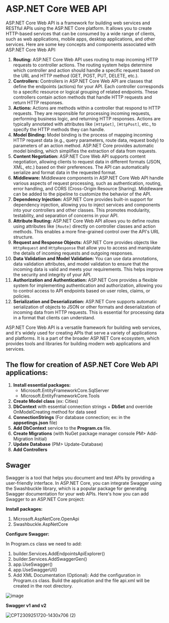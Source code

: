 # ASP.NET Core WEB API
ASP.NET Core Web API is a framework for building web services and RESTful APIs using the ASP.NET Core platform. It allows you to create HTTP-based services that can be consumed by a wide range of clients, such as web applications, mobile apps, desktop applications, and other services. Here are some key concepts and components associated with ASP.NET Core Web API:
1. **Routing:** ASP.NET Core Web API uses routing to map incoming HTTP requests to controller actions. The routing system helps determine which controller and action should handle a specific request based on the URL and HTTP method (GET, POST, PUT, DELETE, etc.).
2. **Controllers:** Controllers in ASP.NET Core Web API are classes that define the endpoints (actions) for your API. Each controller corresponds to a specific resource or logical grouping of related endpoints. These controllers contain action methods that handle HTTP requests and return HTTP responses.
3. **Actions:** Actions are methods within a controller that respond to HTTP requests. They are responsible for processing incoming requests, performing business logic, and returning HTTP responses. Actions are typically annotated with attributes like `[HttpGet]`, `[HttpPost]`, etc., to specify the HTTP methods they can handle.
4. **Model Binding:** Model binding is the process of mapping incoming HTTP request data (e.g., query parameters, route data, request body) to parameters of an action method. ASP.NET Core provides automatic model binding, which simplifies the extraction of data from requests.
5. **Content Negotiation:** ASP.NET Core Web API supports content negotiation, allowing clients to request data in different formats (JSON, XML, etc.) based on their preferences. The API can automatically serialize and format data in the requested format.
6. **Middleware:** Middleware components in ASP.NET Core Web API handle various aspects of request processing, such as authentication, routing, error handling, and CORS (Cross-Origin Resource Sharing). Middleware can be added to the pipeline to customize the behavior of the API.
7. **Dependency Injection:** ASP.NET Core provides built-in support for dependency injection, allowing you to inject services and components into your controllers and other classes. This promotes modularity, testability, and separation of concerns in your API.
8. **Attribute Routing:** ASP.NET Core Web API allows you to define routes using attributes like `[Route]` directly on controller classes and action methods. This enables a more fine-grained control over the API's URL structure.
9. **Request and Response Objects:** ASP.NET Core provides objects like `HttpRequest` and `HttpResponse` that allow you to access and manipulate the details of incoming requests and outgoing responses.
10. **Data Validation and Model Validation:** You can use data annotations, data validation attributes, and model validation to ensure that the incoming data is valid and meets your requirements. This helps improve the security and integrity of your API.
11. **Authorization and Authentication:** ASP.NET Core provides a flexible system for implementing authentication and authorization, allowing you to control access to API endpoints based on user roles, claims, or policies.
12. **Serialization and Deserialization:** ASP.NET Core supports automatic serialization of objects to JSON or other formats and deserialization of incoming data from HTTP requests. This is essential for processing data in a format that clients can understand.

ASP.NET Core Web API is a versatile framework for building web services, and it's widely used for creating APIs that serve a variety of applications and platforms. It is a part of the broader ASP.NET Core ecosystem, which provides tools and libraries for building modern web applications and services.

## The flow for creation of ASP.NET Core Web API applications:
1.	**Install essential packages:** 
     -	Microsoft.EntityFrameworkCore.SqlServer
     -	Microsoft.EntityFrameworkCore.Tools
2.	**Create Model class** (ex: Cities)
3.	**DbContext** with essential connection strings + **DbSet** and override OnModelCreating method for data seed
4.	**ConnectionStrings** (For database connection; ex: in the **appsetings.json** file)
5.	**Add DbContext** service to the **Program.cs** file.
6.	**Create Migrations** (with NuGet package manager console PM> Add-Migration Initial)
7.	**Update Database** (PM> Update-Database)
8.	**Add Controllers**

## Swager 
Swagger is a tool that helps you document and test APIs by providing a user-friendly interface. In ASP.NET Core, you can integrate Swagger using the Swashbuckle library, which is a popular package for generating Swagger documentation for your web APIs.
Here's how you can add Swagger to an ASP.NET Core project:

**Install packages:**
1.	Microsoft.AspNetCore.OpenApi
2.	Swashbuckle.AspNetCore


**Configure Swagger:**

In Program.cs class we need to add:
1.	builder.Services.AddEndpointsApiExplorer()
2.	builder.Services.AddSwaggerGen()
3.	app.UseSwagger()
4.	app.UseSwaggerUI() 
5. Add XML Documentation (Optional):
Add the configuration in Program.cs class. Build the application and the file api.xml will be created in the root directory.

![image](https://github.com/fsmaili77/AspNetCoreWebApi/assets/65200251/f950555d-47b3-4dd9-bf2a-b61118309c98)

   
 **Swagger v1 and v2**
 


![CPT2309251720-1430x706 (2)](https://github.com/fsmaili77/AspNetCoreWebApi/assets/65200251/de4b6e84-6b9b-42f6-abdc-1b704ae61ce6)



